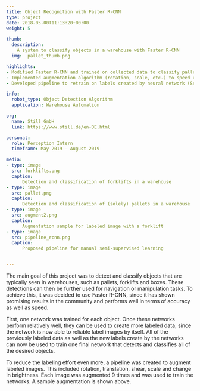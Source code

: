 ```yaml
---
title: Object Recognition with Faster R-CNN
type: project
date: 2018-05-00T11:13:20+00:00
weight: 5

thumb:
  description: 
    A system to classify objects in a warehouse with Faster R-CNN 
  img:  pallet_thumb.png

highlights:
- Modified Faster R-CNN and trained on collected data to classify pallets, forklifts and robots
- Implemented augmentation algorithm (rotation, scale, etc.) to speed up labeling process
- Developed pipeline to retrain on labels created by neural network (Semi-supervised learning)

info:
  robot_type: Object Detection Algorithm
  application: Warehouse Automation

org:
  name: Still GmbH
  link: https://www.still.de/en-DE.html

personal:
  role: Perception Intern
  timeframe: May 2019 – August 2019

media:
- type: image
  src: forklifts.png
  caption: 
      Detection and classification of forklifts in a warehouse
- type: image
  src: pallet.png
  caption: 
      Detection and classification of (solely) pallets in a warehouse
- type: image
  src: augment2.png
  caption:
      Augmentation sample for labeled image with a forklift
- type: image
  src: pipeline_rcnn.png
  caption:
      Proposed pipeline for manual semi-supervised learning


---
```


The main goal of this project was to detect and classify objects that are typically seen in warehouses, such as pallets, forklifts and boxes. These detections can then be further used for navigation or manipulation tasks. To achieve this, it was decided to use Faster R-CNN, since it has shown promising results in the community and performs well in terms of accuracy as well as speed.

First, one network was trained for each object. Once these networks perform relatively well, they can be used to create more labeled data, since the network is now able to reliable label images by itself. All of the previously labeled data as well as the new labels create by the networks can now be used to train one final network that detects and classifies all of the desired objects.

To reduce the labeling effort even more, a pipeline was created to augment labeled images. This included rotation, translation, shear, scale and change in brightness. Each image was augmented 9 times and was used to train the networks. A sample augmentation is shown above. 


